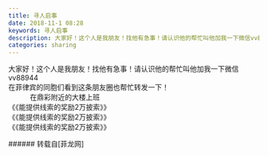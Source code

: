 ```yaml
---
title: 寻人启事
date: 2018-11-1 08:28
keywords: 寻人启事
description: 大家好！这个人是我朋友！找他有急事！请认识他的帮忙叫他加我一下微信vv88944在菲律宾的同胞们看到这条朋友圈也帮忙转发一下！           在鼎彩附近的大楼上班《《能提供线索的奖励2万披索》》《《能提供线索的奖励2万披索》》《《能提供线索的奖励2万披索》》
categories: sharing
---
```

<td class="t_f" id="postmessage_2199772">

大家好！这个人是我朋友！找他有急事！请认识他的帮忙叫他加我一下微信vv88944<br/>
在菲律宾的同胞们看到这条朋友圈也帮忙转发一下！<br/>
           在鼎彩附近的大楼上班<br/>
《《能提供线索的奖励2万披索》》<br/>
《《能提供线索的奖励2万披索》》<br/>
《《能提供线索的奖励2万披索》》<br/>
<img alt="" border="0" class="zoom" data-cf-modified-0bb56100b30ac6b93636fbba-="" file="http://www.flw.ph/data/appbyme/upload/image/201811/01/01miR9l4ZNIo.jpg" id="aimg_q4OPH" lazyloadthumb="1" onclick="" onmouseover="" src="http://www.flw.ph/data/appbyme/upload/image/201811/01/01miR9l4ZNIo.jpg"/><br/>
<img alt="" border="0" class="zoom" data-cf-modified-0bb56100b30ac6b93636fbba-="" file="http://www.flw.ph/data/appbyme/upload/image/201811/01/RGhXNUw7RNcN.jpg" id="aimg_IsNUK" lazyloadthumb="1" onclick="" onmouseover="" src="http://www.flw.ph/data/appbyme/upload/image/201811/01/RGhXNUw7RNcN.jpg"/><br/>
<img alt="" border="0" class="zoom" data-cf-modified-0bb56100b30ac6b93636fbba-="" file="http://www.flw.ph/data/appbyme/upload/image/201811/01/GdzZMl5ifxC0.jpg" id="aimg_NPDdt" lazyloadthumb="1" onclick="" onmouseover="" src="http://www.flw.ph/data/appbyme/upload/image/201811/01/GdzZMl5ifxC0.jpg"/><br/>
</td>
###### 转载自[菲龙网]